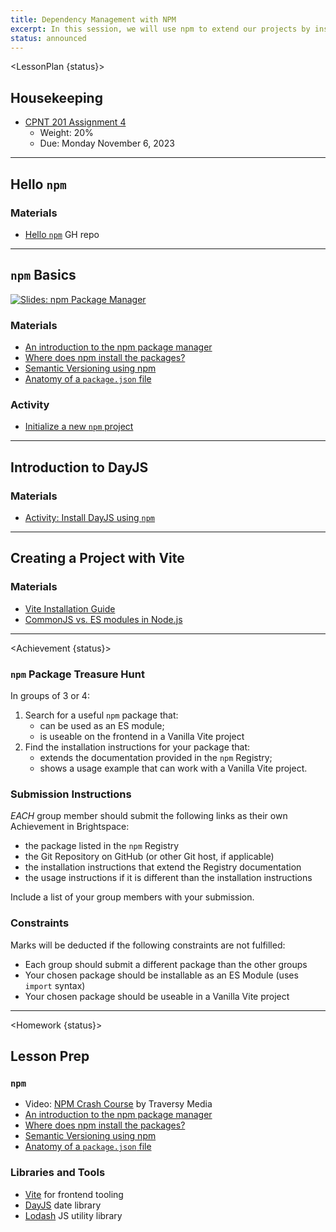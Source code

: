 ```yaml
---
title: Dependency Management with NPM
excerpt: In this session, we will use npm to extend our projects by installing software dependencies.
status: announced
---
```


<script>
	import Homework from "$lib/components/Homework.svelte";
	import LessonPlan from "$lib/components/LessonPlan.svelte";
	import Achievement from "$lib/components/Achievement.svelte";
</script>

<LessonPlan {status}>

<h2>Housekeeping</h2>

- [CPNT 201 Assignment 4](/courses/cpnt-201/assessments/assignment-4)
	- Weight: 20%
	- Due: Monday November 6, 2023

---

<h2>Hello <code>npm</code>

### Materials
- [Hello `npm`](https://github.com/sait-wbdv/hello-npm) GH repo

---

<h2><code>npm</code> Basics</h2>

[![Slides: npm Package Manager](/images/slides/cpnt-201/npm.png)](/slides/cpnt-201/npm)

### Materials
- [An introduction to the npm package manager](https://nodesource.com/blog/the-basics-getting-started-with-npm/)
- [Where does npm install the packages?](https://www.geeksforgeeks.org/where-does-npm-install-the-packages/)
- [Semantic Versioning using npm](https://docs.npmjs.com/about-semantic-versioning)
- [Anatomy of a `package.json` file](https://www.digitalocean.com/community/tutorials/nodejs-package-json)

### Activity
- [Initialize a new `npm` project](https://gist.github.com/acidtone/f2e901fb4b04bd41aa59755e2de9af4f)

---

<h2>Introduction to DayJS</h2>

### Materials
- [Activity: Install DayJS using `npm`](https://gist.github.com/acidtone/232d9c9a0997692483fca51b6f624a61)

---

<h2>Creating a Project with Vite</h2>

### Materials
- [Vite Installation Guide](https://vitejs.dev/guide/)
- [CommonJS vs. ES modules in Node.js](https://blog.logrocket.com/commonjs-vs-es-modules-node-js/)

</LessonPlan>

---

<Achievement {status}>

### `npm` Package Treasure Hunt
In groups of 3 or 4:
1. Search for a useful `npm` package that:
	- can be used as an ES module;
	- is useable on the frontend in a Vanilla Vite project
2. Find the installation instructions for your package that:
	- extends the documentation provided in the `npm` Registry;
	- shows a usage example that can work with a Vanilla Vite project. 

### Submission Instructions
_EACH_ group member should submit the following links as their own Achievement in Brightspace:
- the package listed in the `npm` Registry
- the Git Repository on GitHub (or other Git host, if applicable)
- the installation instructions that extend the Registry documentation
- the usage instructions if it is different than the installation instructions

Include a list of your group members with your submission.

### Constraints
Marks will be deducted if the following constraints are not fulfilled:
- Each group should submit a different package than the other groups
- Your chosen package should be installable as an ES Module (uses `import` syntax)
- Your chosen package should be useable in a Vanilla Vite project

</Achievement>

---

<Homework {status}>

<h2>Lesson Prep</h2>

### `npm`
- Video: [NPM Crash Course](https://www.youtube.com/watch?v=jHDhaSSKmB0) by Traversy Media
- [An introduction to the npm package manager](https://nodesource.com/blog/the-basics-getting-started-with-npm/)
- [Where does npm install the packages?](https://www.geeksforgeeks.org/where-does-npm-install-the-packages/)
- [Semantic Versioning using npm](https://docs.npmjs.com/about-semantic-versioning)
- [Anatomy of a `package.json` file](https://www.digitalocean.com/community/tutorials/nodejs-package-json)

### Libraries and Tools
- [Vite](https://vitejs.dev/) for frontend tooling
- [DayJS](https://day.js.org/) date library
- [Lodash](https://lodash.com/) JS utility library

</Homework>